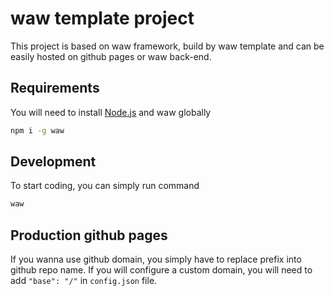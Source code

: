 # waw template project

This project is based on waw framework, build by waw template and can be easily hosted on github pages or waw back-end.

## Requirements

You will need to install [Node.js](https://nodejs.org/en) and waw globally

```sh
npm i -g waw
```

## Development

To start coding, you can simply run command

```sh
waw
```

## Production github pages

If you wanna use github domain, you simply have to replace prefix into github repo name. If you will configure a custom domain, you will need to add `"base": "/"` in `config.json` file.
